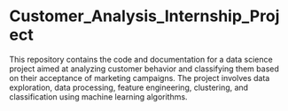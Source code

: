 # Customer_Analysis_Internship_Project
This repository contains the code and documentation for a data science project aimed at analyzing customer behavior and classifying them based on their acceptance of marketing campaigns. The project involves data exploration, data processing, feature engineering, clustering, and classification using machine learning algorithms.
